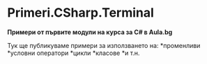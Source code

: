﻿# Primeri.CSharp.Terminal
**Примери от първите модули на курса за C# в Aula.bg**

Тук ще публикуваме примери за използването на:
*променливи
*условни оператори
*цикли
*класове
*и т.н.
